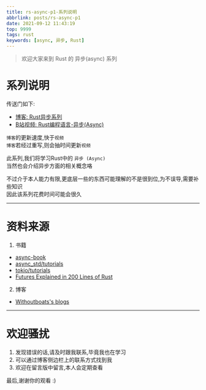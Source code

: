 ```yaml
---
title: rs-async-p1-系列说明
abbrlink: posts/rs-async-p1
date: 2021-09-12 11:43:19
top: 9999
tags: rust  
keywords: [async, 异步, Rust]
---
```

> 欢迎大家来到 Rust 的 异步(async) 系列  
<!-- more -->
# 系列说明  
传送门如下:  
- [博客: Rust异步系列](/categories/rust-async) 
- [B站视频: Rust编程语言-异步(Async)](https://www.bilibili.com/video/BV1uh41167Np)

`博客`的更新速度,快于`视频`  
`博客`若经过重写,则会抽时间更新`视频`     

此系列,我们将学习Rust中的 `异步 (Async)`  
当然也会介绍异步方面的相关概念咯

不过介于本人能力有限,更底层一些的东西可能理解的不是很到位,为不误导,需要补些知识  
因此该系列花费时间可能会很久
- - - 
# 资料来源
1. 书籍  
- [async-book](https://rust-lang.github.io/async-book/**)
- [async_std/tutorials](https://book.async.rs/overview/async-std)
- [tokio/tutorials](https://tokio.rs/tokio/tutorial)
- [Futures Explained in 200 Lines of Rust](https://cfsamson.github.io/books-futures-explained/)

2. 博客
- [Withoutboats's blogs](https://without.boats/blog/)  
______________ 

# 欢迎骚扰  
1. 发现错误的话,请及时跟我联系,毕竟我也在学习
2. 可以通过博客侧边栏上的联系方式找到我  
3. 欢迎在留言版中留言,本人会定期查看  

最后,谢谢你的观看 :)
